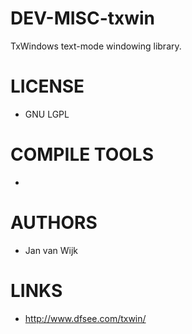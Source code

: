 # DEV-MISC-txwin
TxWindows text-mode windowing library.

LICENSE
===============
* GNU LGPL

COMPILE TOOLS
===============
* 
 
AUTHORS
===============
* Jan van Wijk

LINKS
===============
* http://www.dfsee.com/txwin/
